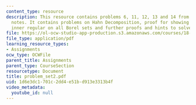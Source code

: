 ```yaml
---
content_type: resource
description: This resource contains problems 6, 11, 12, 13 and 14 from the course
  notes. It contains problems on Hahn Decomposition, proof for showing that mew is
  inner regular on all Borel sets and further proofs and hints to solve the problems.
file: https://ol-ocw-studio-app-production.s3.amazonaws.com/courses/18-155-differential-analysis-fall-2004/1d6e3dc1701c2dd4e51bd913e3313b4f_problem_set2.pdf
file_type: application/pdf
learning_resource_types:
- Assignments
ocw_type: OCWFile
parent_title: Assignments
parent_type: CourseSection
resourcetype: Document
title: problem_set2.pdf
uid: 1d6e3dc1-701c-2dd4-e51b-d913e3313b4f
video_metadata:
  youtube_id: null
---
```

